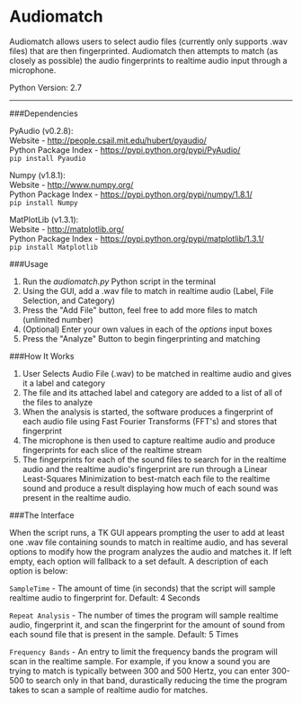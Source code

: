 Audiomatch
==============================
Audiomatch allows users to select audio files (currently only supports .wav files) that are then fingerprinted. Audiomatch then attempts to match (as closely as possible) the audio fingerprints to realtime audio input through a microphone.

Python Version: 2.7


-------


###Dependencies

PyAudio (v0.2.8): <br>
Website - http://people.csail.mit.edu/hubert/pyaudio/ <br>
Python Package Index - https://pypi.python.org/pypi/PyAudio/ <br> 
```pip install Pyaudio```

Numpy (v1.8.1): <br>
Website - http://www.numpy.org/ <br>
Python Package Index - https://pypi.python.org/pypi/numpy/1.8.1/ <br>
```pip install Numpy```

MatPlotLib (v1.3.1): <br>
Website - http://matplotlib.org/ <br>
Python Package Index - https://pypi.python.org/pypi/matplotlib/1.3.1/ <br>
```pip install Matplotlib```


###Usage

1. Run the _audiomatch.py_ Python script in the terminal
2. Using the GUI, add a .wav file to match in realtime audio (Label, File Selection, and Category)
3. Press the "Add File" button, feel free to add more files to match (unlimited number)
3. (Optional) Enter your own values in each of the _options_ input boxes
4. Press the "Analyze" Button to begin fingerprinting and matching


###How It Works

1. User Selects Audio File (.wav) to be matched in realtime audio and gives it a label and category
2. The file and its attached label and category are added to a list of all of the files to analyze
3. When the analysis is started, the software produces a fingerprint of each audio file using Fast Fourier Transforms (FFT's) and stores that fingerprint
4. The microphone is then used to capture realtime audio and produce fingerprints for each slice of the realtime stream
5. The fingerprints for each of the sound files to search for in the realtime audio and the realtime audio's fingerprint are run through a Linear Least-Squares Minimization to best-match each file to the realtime sound and produce a result displaying how much of each sound was present in the realtime audio.


###The Interface

When the script runs, a TK GUI appears prompting the user to add at least one .wav file containing sounds to match in realtime audio, and has several options to modify how the program analyzes the audio and matches it. If left empty, each option will fallback to a set default. A description of each option is below:

```SampleTime``` - The amount of time (in seconds) that the script will sample realtime audio to fingerprint for. Default: 4 Seconds

```Repeat Analysis``` - The number of times the program will sample realtime audio, fingerprint it, and scan the fingerprint for the amount of sound from each sound file that is present in the sample. Default: 5 Times

```Frequency Bands``` - An entry to limit the frequency bands the program will scan in the realtime sample. For example, if you know a sound you are trying to match is typically between 300 and 500 Hertz, you can enter 300-500 to search only in that band, durastically reducing the time the program takes to scan a sample of realtime audio for matches.


